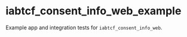 # iabtcf_consent_info_web_example

Example app and integration tests for `iabtcf_consent_info_web`.

